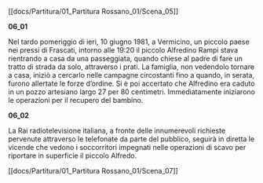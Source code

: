 [[docs/Partitura/01_Partitura Rossano_01/Scena_05]]

**06_01**

Nel tardo pomeriggio di ieri, 10 giugno 1981, a Vermicino, un piccolo paese nei pressi di Frascati, intorno alle 19:20 il piccolo Alfredino Rampi stava rientrando a casa da una passeggiata, quando chiese al padre di fare un tratto di strada da solo, attraverso i prati. La famiglia, non vedendolo tornare a casa, iniziò a cercarlo nelle campagne circostanti fino a quando, in serata, furono allertate le forze d’ordine. Si è poi accertato che Alfredino era caduto in un pozzo artesiano largo 27 per 80 centimetri. Immediatamente iniziarono le operazioni per il recupero del bambino.

**06_02**

La Rai radiotelevisione italiana, a fronte delle innumerevoli richieste pervenute attraverso le telefonate da parte del pubblico, seguirà in diretta le vicende che vedono i soccorritori impegnati nelle operazioni di scavo per riportare in superficie il piccolo Alfredo.

[[docs/Partitura/01_Partitura Rossano_01/Scena_07]]